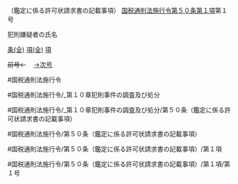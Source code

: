 （鑑定に係る許可状請求書の記載事項）
[国税通則法施行令第５０条第１項](国税通則法施行＿令＿第５０条第１項)第１号

犯則嫌疑者の氏名

[条(全)](国税通則法施行＿令＿第５０条_.md)    [項(全)](国税通則法施行＿令＿第５０条第１項_.md)    [項](国税通則法施行＿令＿第５０条第１項.md)

~~前号←~~　  [→次号](国税通則法施行＿令＿第５０条第１項第２号.md)

#国税通則法施行令

#国税通則法施行令/_第１０章犯則事件の調査及び処分

#国税通則法施行令/_第１０章犯則事件の調査及び処分/第５０条（鑑定に係る許可状請求書の記載事項）

#国税通則法施行令/第５０条（鑑定に係る許可状請求書の記載事項）

#国税通則法施行令/第５０条（鑑定に係る許可状請求書の記載事項）/第１項

#国税通則法施行令/第５０条（鑑定に係る許可状請求書の記載事項）/第１項/第１号

